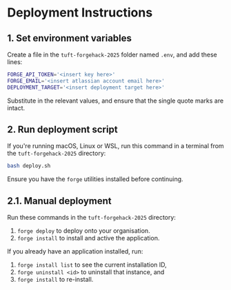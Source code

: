 # Deployment Instructions

## 1. Set environment variables

Create a file in the `tuft-forgehack-2025` folder named `.env`, and add these
lines:

```sh
FORGE_API_TOKEN='<insert key here>'
FORGE_EMAIL='<insert atlassian account email here>'
DEPLOYMENT_TARGET='<insert deployment target here>'
```

Substitute in the relevant values, and ensure that the single quote marks are
intact.

## 2. Run deployment script

If you're running macOS, Linux or WSL, run this command in a terminal from
the `tuft-forgehack-2025` directory:

```sh
bash deploy.sh
```

Ensure you have the `forge` utilities installed before continuing.

## 2.1. Manual deployment

Run these commands in the `tuft-forgehack-2025` directory:

1. `forge deploy` to deploy onto your organisation.
2. `forge install` to install and active the application.

If you already have an application installed, run:

1. `forge install list` to see the current installation ID,
2. `forge uninstall <id>` to uninstall that instance, and
3. `forge install` to re-install.

